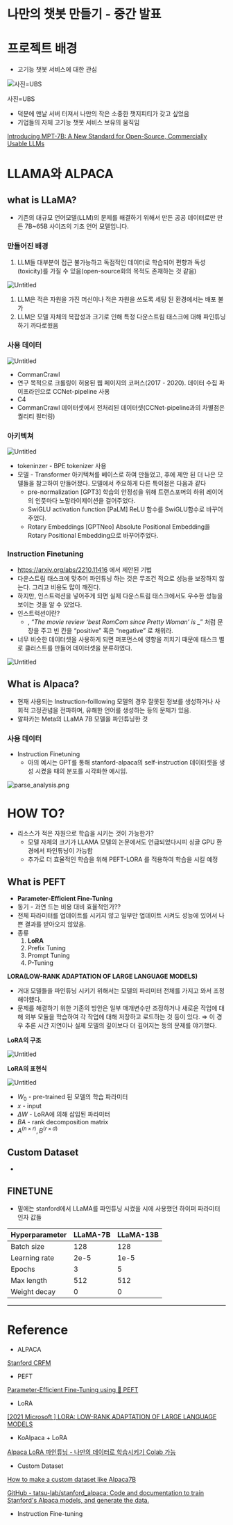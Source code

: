 # 나만의 챗봇 만들기 - 중간 발표

# 프로젝트 배경

- 고기능 챗봇 서비스에 대한 관심

![사진=UBS](https://s3-us-west-2.amazonaws.com/secure.notion-static.com/563210ef-0df4-4598-8b1f-557ead4dbcab/Untitled.png)

사진=UBS

- 덕분에 맨날 서버 터져서 나만의 작은 소중한 챗지피티가 갖고 싶었음
- 기업들의 자체 고기능 챗봇 서비스 보유의 움직임

[Introducing MPT-7B: A New Standard for Open-Source, Commercially Usable LLMs](https://www.mosaicml.com/blog/mpt-7b)

# LLAMA와 ALPACA

## what is LLaMA?

- 기존의 대규모 언어모델(LLM)의 문제를 해결하기 위해서 만든 공공 데이터로만 만든 7B~65B 사이즈의 기초 언어 모델입니다.

### 만들어진 배경

1. LLM들 대부분이 접근 불가능하고 독점적인 데이터로 학습되어 편향과 독성(toxicity)를 가질 수 있음(open-source화의 목적도 존재하는 것 같음)

![Untitled](https://s3-us-west-2.amazonaws.com/secure.notion-static.com/eb7e448c-94f7-4079-a9af-fcb89d9d426d/Untitled.png)

1. LLM은 적은 자원을 가진 머신이나 적은 자원을 쓰도록 세팅 된 환경에서는 배포 불가
2. LLM은 모델 자체의 복잡성과 크기로 인해 특정 다운스트림 태스크에 대해 파인튜닝하기 까다로웠음

### 사용 데이터

![Untitled](https://s3-us-west-2.amazonaws.com/secure.notion-static.com/c3508e5a-466e-4048-9950-7a850936a719/Untitled.png)

- CommanCrawl 
- 연구 목적으로 크롤링이 허용된 웹 페이지의 코퍼스(2017 - 2020). 데이터 수집 파이프라인으로 CCNet-pipeline 사용
- C4
- CommanCrawl 데이터셋에서 전처리된 데이터셋(CCNet-pipeline과의 차별점은 퀄리티 필터링)

### 아키텍쳐

![Untitled](https://s3-us-west-2.amazonaws.com/secure.notion-static.com/a430860b-6f64-4dc8-96fd-90ea6db2c6c8/Untitled.png)

- tokeninzer  - BPE tokenizer 사용
- 모델 - Transformer 아키텍쳐를 베이스로 하여 만들었고, 후에 제안 된 더 나은 모델들을 참고하여 만들어졌다. 모델에서 주요하게 다른 특이점은 다음과 같다
    - pre-normalization [GPT3] 
    학습의 안정성을 위해 트랜스포머의 하위 레이어의 인풋마다 노말라이제이션을 걸어주었다.
    - SwiGLU activation function [PaLM]
    ReLU 함수를 SwiGLU함수로 바꾸어주었다.
    - Rotary Embeddings [GPTNeo] 
    Absolute Positional Embedding을 Rotary Positional Embedding으로 바꾸어주었다.

### Instruction Finetuning

- https://arxiv.org/abs/2210.11416 에서 제안된 기법
- 다운스트림 태스크에 맞추어 파인튜닝 하는 것은 무조건 적으로 성능을 보장하지 않는다. 그리고 비용도 많이 깨진다.
- 하지만, 인스트럭션을 넣어주게 되면 실제 다운스트림 태스크에서도 우수한 성능을 보이는 것을 알 수 있었다.
- 인스트럭션이란?
    - , “*The movie review ‘best RomCom since Pretty Woman’ is _*” 처럼 문장을 주고 빈 칸을 “positive” 혹은 “negative” 로 채워라.
- 너무 비슷한 데이터셋을 사용하게 되면 퍼포먼스에 영향을 끼치기 때문에 태스크 별로 클러스트를 만들어 데이터셋을 분류하였다.

![Untitled](https://s3-us-west-2.amazonaws.com/secure.notion-static.com/436ea043-7b60-419c-83a1-e0e3945bcb57/Untitled.png)

## What is Alpaca?

- 현재 사용되는 Instruction-folllowing 모델의 경우 잘못된 정보를 생성하거나  사회적 고정관념을 전파하며, 유해한 언어를 생성하는 등의 문제가 있음.
- 알파카는 Meta의 LLaMA 7B 모델을 파인튜닝한 것

### 사용 데이터

- Instruction Finetuning
    - 아의 예시는 GPT를 통해 stanford-alpaca의 self-instruction 데이터셋을 생성 시켰을 때의 분포를 시각화한 예시임.

![parse_analysis.png](https://s3-us-west-2.amazonaws.com/secure.notion-static.com/150acc64-bae1-43db-b081-9f016915627d/parse_analysis.png)

# HOW TO?

- 리소스가 적은 자원으로 학습을 시키는 것이 가능한가?
    - 모델 자체의 크기가 LLAMA 모델의 논문에서도 언급되었다시피 싱글 GPU 환경에서 파인튜닝이 가능함
    - 추가로 더 효율적인 학습을 위해 PEFT-LORA 를 적용하여 학습을 시킬 예정

## What is PEFT

- ****Parameter-Efficient Fine-Tuning****
- 동기 - 과연 드는 비용 대비 효율적인가??
- 전체 파라미터를 업데이트를 시키지 않고 일부만 업데이트 시켜도 성능에 있어서 나쁜 결과를 받아오지 않았음.
- 종류
    1. **LoRA**
    2. Prefix Tuning
    3. Prompt Tuning
    4. P-Tuning

**LORA(LOW-RANK ADAPTATION OF LARGE LANGUAGE MODELS)**

- 거대 모델들을 파인튜닝 시키기 위해서는 모델의 파리미터 전체를 가지고 와서 조정해야했다.
- 문제를 해결하기 위한 기존의 방안은 일부 매개변수만 조정하거나 새로운 작업에 대해 외부 모듈을 학습하여 각 작업에 대해 저장하고 로드하는 것 등이 있다.
⇒ 이 경우 추론 시간 지연이나 실제 모델의 깊이보다 더 깊어지는 등의 문제를 야기했다.

**LoRA의 구조**

![Untitled](https://s3-us-west-2.amazonaws.com/secure.notion-static.com/9936ab8e-165c-4cde-8c48-6625fd4e065b/Untitled.png)

**LoRA의 표현식**

![Untitled](https://s3-us-west-2.amazonaws.com/secure.notion-static.com/68f79193-f20d-49e6-8ac0-2d086fdac25f/Untitled.png)

- $W_0$ - pre-trained 된 모델의 학습 파라미터
- $x$ - input
- $\Delta W$ - LoRA에 의해 삽입된 파라미터
- $BA$ - rank decomposition matrix
- $A^{(n \times r)}, B^{(r \times d)}$

## Custom Dataset

- 

## FINETUNE

- 밑에는 stanford에서 LLaMA를 파인튜닝 시켰을 시에 사용했던 하이퍼 파라미터 인자 값들

| Hyperparameter | LLaMA-7B | LLaMA-13B |
| --- | --- | --- |
| Batch size | 128 | 128 |
| Learning rate | 2e-5 | 1e-5 |
| Epochs | 3 | 5 |
| Max length | 512 | 512 |
| Weight decay | 0 | 0 |

---

# Reference

- ALPACA

[Stanford CRFM](https://crfm.stanford.edu/2023/03/13/alpaca.html)

- PEFT

[Parameter-Efficient Fine-Tuning using 🤗 PEFT](https://huggingface.co/blog/peft?fbclid=IwAR2hc-x_oaQ5e4vitAJMoC-BaGxyKyPJ-oKgU2pugQsCpNF3mq7mT3UUydE)

- LoRA

[[2021 Microsoft ] LORA: LOW-RANK ADAPTATION OF LARGE LANGUAGE MODELS](https://youtu.be/BJqwmDpa0wM)

- KoAlpaca + LoRA

[Alpaca LoRA 파인튜닝 - 나만의 데이터로 학습시키기 Colab 가능](https://youtu.be/aUXwVp4eUH4)

- Custom Dataset

[How to make a custom dataset like Alpaca7B](https://youtu.be/ivXcInXR5jo)

[GitHub - tatsu-lab/stanford_alpaca: Code and documentation to train Stanford's Alpaca models, and generate the data.](https://github.com/tatsu-lab/stanford_alpaca#data-generation-process)

- Instruction Fine-tuning
